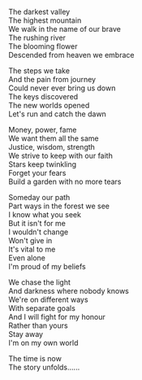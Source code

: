 The darkest valley  
The highest mountain  
We walk in the name of our brave  
The rushing river  
The blooming flower  
Descended from heaven we embrace  
  
The steps we take  
And the pain from journey  
Could never ever bring us down  
The keys discovered  
The new worlds opened  
Let's run and catch the dawn  
  
Money, power, fame  
We want them all the same   
Justice, wisdom, strength  
We strive to keep with our faith   
Stars keep twinkling  
Forget your fears  
Build a garden with no more tears  
  
Someday our path  
Part ways in the forest we see  
I know what you seek  
But it isn't for me  
I wouldn't change  
Won't give in   
It's vital to me  
Even alone  
I'm proud of my beliefs  
   
We chase the light  
And darkness where nobody knows  
We're on different ways  
With separate goals  
And I will fight for my honour  
Rather than yours  
Stay away  
I'm on my own world  
  
The time is now  
The story unfolds......  